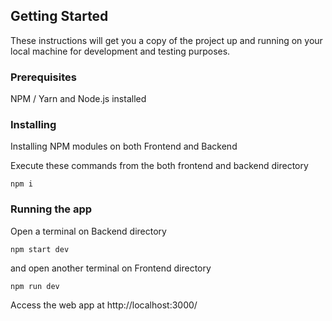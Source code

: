 ## Getting Started

These instructions will get you a copy of the project up and running on your local machine for development and testing purposes.

### Prerequisites

NPM / Yarn and Node.js installed

### Installing

Installing NPM modules on both Frontend and Backend

Execute these commands from the both frontend and backend directory

```
npm i
```

### Running the app

Open a terminal on Backend directory

```
npm start dev
```

and open another terminal on Frontend directory
```
npm run dev
```

Access the web app at http://localhost:3000/
